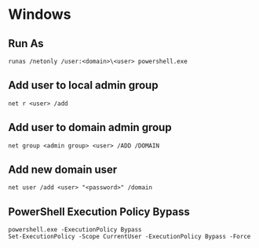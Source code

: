 # Windows

## Run As

```
runas /netonly /user:<domain>\<user> powershell.exe
```

## Add user to local admin group

```
net r <user> /add
```

## Add user to domain admin group

```
net group <admin group> <user> /ADD /DOMAIN
```

## Add new domain user

```
net user /add <user> "<password>" /domain
```

## PowerShell Execution Policy Bypass

```
powershell.exe -ExecutionPolicy Bypass
Set-ExecutionPolicy -Scope CurrentUser -ExecutionPolicy Bypass -Force
```




